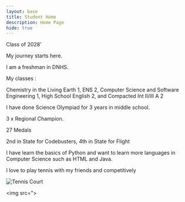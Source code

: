 ```yaml
---
layout: base
title: Student Home 
description: Home Page
hide: true
---
```

Class of 2028'

My journey starts here.
 

I am a freshman in DNHS. 

My classes :

Chemistry in the Living Earth 1, ENS 2, Computer Science and Software Engineering 1, High School English 2, and Compacted Int II/III A 2

I have done Science Olympiad for 3 years in middle school.

3 x Regional Champion. 

27 Medals

2nd in State for Codebusters, 4th in State for Flight 

I have learn the basics of Python and want to learn more languages in Computer Science such as HTML and Java. 

I love to play tennis with my friends and competitively 

<img src="https://www.tenniscanada.com/wp-content/uploads/2020/02/stock-ball-racquet.jpg" alt="Tennis Court" >  

<img src=">